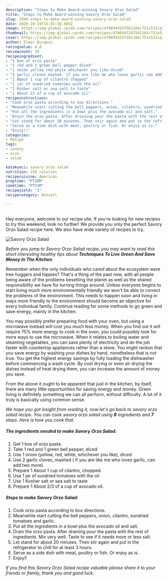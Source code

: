 ```yaml
---
description: "Steps to Make Award-winning Savory Orzo Salad"
title: "Steps to Make Award-winning Savory Orzo Salad"
slug: 2946-steps-to-make-award-winning-savory-orzo-salad
date: 2020-10-19T15:45:58.805Z
image: https://img-global.cpcdn.com/recipes/4706943247581184/751x532cq70/savory-orzo-salad-recipe-main-photo.jpg
thumbnail: https://img-global.cpcdn.com/recipes/4706943247581184/751x532cq70/savory-orzo-salad-recipe-main-photo.jpg
cover: https://img-global.cpcdn.com/recipes/4706943247581184/751x532cq70/savory-orzo-salad-recipe-main-photo.jpg
author: Elmer Burgess
ratingvalue: 4.8
reviewcount: 10
recipeingredient:
- "1 box of orzo pasta"
- "1 red and 1 green bell pepper diced"
- "1 onion yellow red white whichever you like diced"
- "2 garlic cloves mashed  if you are like me who loves garlic can add two more"
- "1 About 1 cup of cilantro chopped"
- "1 jar of sundried tomatoes with the oil"
- "1 Kosher salt or sea salt to taste"
- "1 About 23 of a cup of avocado oil"
recipeinstructions:
- "Cook orzo pasta according to box directions."
- "Meanwhile start cutting the bell peppers, onion, cilantro, sundried tomatoes and garlic."
- "Put all the ingredients in a bowl plus the avocado oil and salt."
- "Drain the orzo pasta. After draining pour the pasta with the rest of ingredients. Mix very well. Taste to see if it needs more or less salt."
- "Let stand for about 20 minutes. Then stir again and put in the refrigerator to chill for at least 3 hours."
- "Serve as a side dish with meat, poultry or fish. Or enjoy as is."
- "Enjoy!!"
categories:
- Recipe
tags:
- savory
- orzo
- salad

katakunci: savory orzo salad 
nutrition: 150 calories
recipecuisine: American
preptime: "PT28M"
cooktime: "PT53M"
recipeyield: "1"
recipecategory: Dessert

---
```

<br>
Hey everyone, welcome to our recipe site, If you're looking for new recipes to try this weekend, look no further! We provide you only the perfect Savory Orzo Salad recipe here. We also have wide variety of recipes to try.
<br>


![Savory Orzo Salad](https://img-global.cpcdn.com/recipes/4706943247581184/751x532cq70/savory-orzo-salad-recipe-main-photo.jpg)

<i>Before you jump to Savory Orzo Salad recipe, you may want to read this short interesting healthy tips about 
<strong>Techniques To Live Green And Save Money In The Kitchen</strong>.</i>
</br>

Remember when the only individuals who cared about the ecosystem were tree huggers and hippies? That's a thing of the past now, with all people being aware of the problems besetting the planet as well as the shared responsibility we have for turning things around. Unless everyone begins to start living much more environmentally friendly we won't be able to correct the problems of the environment. This needs to happen soon and living in ways more friendly to the environment should become an objective for every individual family. Continue reading for some methods to go green and save energy, mainly in the kitchen.

You may possibly prefer preparing food with your oven, but using a microwave instead will cost you much less money. When you find out it will require 75% more energy to cook in the oven, you could possibly look for more ways to use the microwave. When it relates to boiling water and steaming vegetables, you can save plenty of electricity and do the job faster with countertop appliances rather than a stove. You might reckon that you save energy by washing your dishes by hand, nonetheless that is not true. You get the highest energy savings by fully loading the dishwasher before commencing a wash cycle. By cool drying or even air drying the dishes instead of heat drying them, you can increase the amount of money you save.

From the above it ought to be apparent that just in the kitchen, by itself, there are many little opportunities for saving energy and money. Green living is definitely something we can all perform, without difficulty. A lot of it truly is basically using common sense.


<i>We hope you got insight from reading it, now let's go back to savory orzo salad recipe. You can cook savory orzo salad using <strong>8</strong> ingredients and <strong>7</strong> steps. Here is how you cook that.
</i>

##### The ingredients needed to make Savory Orzo Salad:

1. Get 1 box of orzo pasta.
1. Take 1 red and 1 green bell pepper, diced
1. Use 1 onion (yellow, red, white, whichever you like), diced
1. Use 2 garlic cloves, mashed ( if you are like me who loves garlic, can add two more)
1. Prepare 1 About 1 cup of cilantro, chopped.
1. Use 1 jar of sundried tomatoes with the oil
1. Use 1 Kosher salt or sea salt to taste
1. Prepare 1 About 2/3 of a cup of avocado oil.


##### Steps to make Savory Orzo Salad:

1. Cook orzo pasta according to box directions.
1. Meanwhile start cutting the bell peppers, onion, cilantro, sundried tomatoes and garlic.
1. Put all the ingredients in a bowl plus the avocado oil and salt.
1. Drain the orzo pasta. After draining pour the pasta with the rest of ingredients. Mix very well. Taste to see if it needs more or less salt.
1. Let stand for about 20 minutes. Then stir again and put in the refrigerator to chill for at least 3 hours.
1. Serve as a side dish with meat, poultry or fish. Or enjoy as is.
1. Enjoy!!


<i>If you find this Savory Orzo Salad recipe valuable please share it to your friends or family, thank you and good luck.</i>
